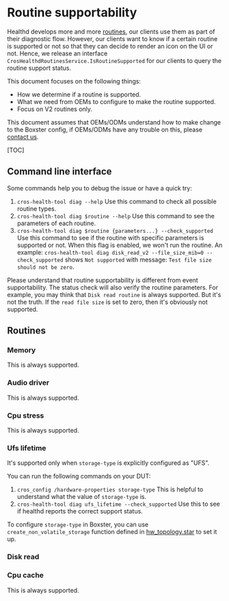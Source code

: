 # Routine supportability

Healthd develops more and more
[routines](https://chromium.googlesource.com/chromiumos/platform2/+/HEAD/diagnostics/mojom/public/cros_healthd_routines.mojom),
our clients use them as part of their diagnostic flow. However, our clients want
to know if a certain routine is supported or not so that they can decide to
render an icon on the UI or not. Hence, we release an interface
`CrosHealthdRoutinesService.IsRoutineSupported` for our clients to query the
routine support status.

This document focuses on the following things:
- How we determine if a routine is supported.
- What we need from OEMs to configure to make the routine supported.
- Focus on V2 routines only.

This document assumes that OEMs/ODMs understand how to make change to the
Boxster config, if OEMs/ODMs have any trouble on this, please
[contact us][team-contact].

[team-contact]: mailto:cros-tdm-tpe-eng@google.com

[TOC]

## Command line interface

Some commands help you to debug the issue or have a quick try:

1. `cros-health-tool diag --help` Use this command to check all possible routine
   types.
2. `cros-health-tool diag $routine --help` Use this command to see the
   parameters of each routine.
3. `cros-health-tool diag $routine {parameters...} --check_supported` Use this
   command to see if the routine with specific parameters is supported or not.
   When this flag is enabled, we won't run the routine. An example:
   `cros-health-tool diag disk_read_v2 --file_size_mib=0 --check_supported`
   shows `Not supported` with message: `Test file size should not be zero`.

Please understand that routine supportability is different from event
supportability. The status check will also verify the routine parameters. For
example, you may think that `Disk read routine` is always supported. But it's
not the truth. If the `read file size` is set to zero, then it's obviously not
supported.

## Routines

### Memory

This is always supported.

### Audio driver

This is always supported.

### Cpu stress

This is always supported.

### Ufs lifetime

It's supported only when `storage-type` is explicitly configured as "UFS".

You can run the following commands on your DUT:
1. `cros_config /hardware-properties storage-type` This is helpful to understand
   what the value of `storage-type` is.
2. `cros-health-tool diag ufs_lifetime --check_supported` Use this to see if
   healthd reports the correct support status.

To configure `storage-type` in Boxster, you can use
`create_non_volatile_storage` function defined in
[hw_topology.star](https://chromium.googlesource.com/chromiumos/config/+/refs/heads/main/util/hw_topology.star)
to set it up.

### Disk read

### Cpu cache

This is always supported.
